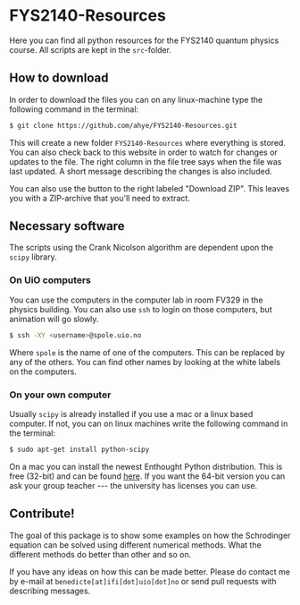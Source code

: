 FYS2140-Resources
=================

Here you can find all python resources for the FYS2140 quantum physics
course. All scripts are kept in the `src`-folder.

## How to download
In order to download the files you can on any linux-machine type the
following command in the terminal:

```bash
$ git clone https://github.com/ahye/FYS2140-Resources.git
```

This will create a new folder `FYS2140-Resources` where everything is
stored. You can also check back to this website in order to watch for
changes or updates to the file. The right column in the file tree says
when the file was last updated. A short message describing the changes
is also included.

You can also use the button to the right labeled "Download ZIP". This
leaves you with a ZIP-archive that you'll need to extract.

## Necessary software
The scripts using the Crank Nicolson algorithm are dependent upon the
`scipy` library.

### On UiO computers
You can use the computers in the computer lab in room FV329 in the
physics building. You can also use `ssh` to login on those computers,
but animation will go slowly.

```bash
$ ssh -XY <username>@spole.uio.no
```

Where `spole` is the name of one of the computers. This can be
replaced by any of the others. You can find other names by looking at
the white labels on the computers.

### On your own computer
Usually `scipy` is already installed if you use a mac or a linux based
computer. If not, you can on linux machines write the following
command in the terminal:

```bash
$ sudo apt-get install python-scipy
```

On a mac you can install the newest Enthought Python distribution.  This is free
(32-bit) and can be found [here](https://www.enthought.com/products/epd/free/).
If you want the 64-bit version you can ask your group teacher --- the university
has licenses you can use.

## Contribute!
The goal of this package is to show some examples on how the
Schrodinger equation can be solved using different numerical methods.
What the different methods do better than other and so on.

If you have any ideas on how this can be made better. Please do
contact me by e-mail at `benedicte[at]ifi[dot]uio[dot]no` or send
pull requests with describing messages.
